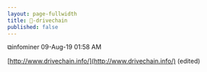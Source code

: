 ```yaml
---
layout: page-fullwidth
title: 🔩-drivechain
published: false
---
```


⧉infominer 09-Aug-19 01:58 AM

[http://www.drivechain.info/](http://www.drivechain.info/) (edited)